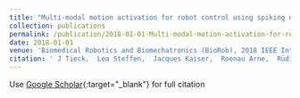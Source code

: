 ```yaml
---
title: "Multi-modal motion activation for robot control using spiking neurons"
collection: publications
permalink: /publication/2018-01-01-Multi-modal-motion-activation-for-robot-control-using-spiking-neurons
date: 2018-01-01
venue: 'Biomedical Robotics and Biomechatronics (BioRob), 2018 IEEE International Conference on'
citation: ' J Tieck,  Lea Steffen,  Jacques Kaiser,  Roenau Arne,  Rüdiger Dillmann, &quot;Multi-modal motion activation for robot control using spiking neurons.&quot; Biomedical Robotics and Biomechatronics (BioRob), 2018 IEEE International Conference on, 2018.'
---
```

Use [Google Scholar](https://scholar.google.com/scholar?q=Multi+modal+motion+activation+for+robot+control+using+spiking+neurons){:target="_blank"} for full citation